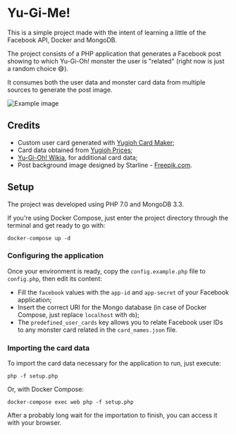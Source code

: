 # Yu-Gi-Me!

This is a simple project made with the intent of learning a little of the Facebook API, Docker and MongoDB.

The project consists of a PHP application that generates a Facebook post showing to which Yu-Gi-Oh! monster the user is "related" (right now is just a random choice  :sweat_smile:).

It consumes both the user data and monster card data from multiple sources to generate the post image. 

![Example image](https://jesm.github.io/Yu-Gi-Me/img/example.jpg)

## Credits
* Custom user card generated with [Yugioh Card Maker](http://www.yugiohcardmaker.net/);
* Card data obtained from [Yugioh Prices](http://docs.yugiohprices.apiary.io/#);
* [Yu-Gi-Oh! Wikia](http://yugioh.wikia.com/wiki/Yu-Gi-Oh!_Wikia), for additional card data;
* Post background image designed by Starline - [Freepik.com](http://freepik.com/).

## Setup
The project was developed using PHP 7.0 and MongoDB 3.3.

If you're using Docker Compose, just enter the project directory through the terminal and get ready to go with:
```
docker-compose up -d
```
### Configuring the application

Once your environment is ready, copy the `config.example.php` file to `config.php`, then edit its content:
* Fill the `facebook` values with the `app-id` and `app-secret` of your Facebook application;
* Insert the correct URI for the Mongo database (in case of Docker Compose, just replace `localhost` with `db`);
* The `predefined_user_cards` key allows you to relate Facebook user IDs to any monster card related in the `card_names.json` file.

### Importing the card data
To import the card data necessary for the application to run, just execute:
```
php -f setup.php
```
Or, with Docker Compose:
```
docker-compose exec web php -f setup.php
```
After a probably long wait for the importation to finish, you can access it with your browser.
